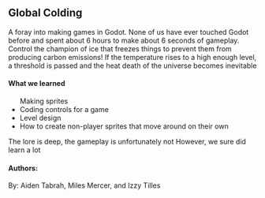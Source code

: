## Global Colding
A foray into making games in Godot. None of us have ever touched Godot before and spent about 6 hours to make about 6 seconds of gameplay.
Control the champion of ice that freezes things to prevent them from producing carbon emissions!
If the temperature rises to a high enough level, a threshold is passed and the heat death of the universe becomes inevitable

#### What we learned
<ul>
  <lil>Making sprites</lil>
  <li>Coding controls for a game</li>
  <li>Level design</li>
  <li>How to create non-player sprites that move around on their own</li>
</ul>
The lore is deep, the gameplay is unfortunately not
However, we sure did learn a lot


#### Authors:
By: Aiden Tabrah, Miles Mercer, and Izzy Tilles
